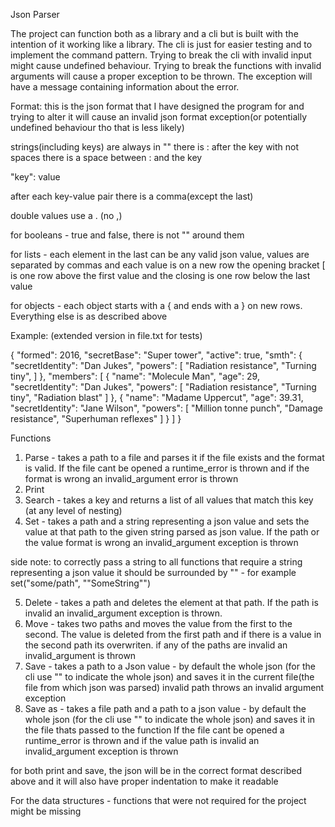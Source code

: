 Json Parser

The project can function both as a library and a cli but is built with the intention of it working like a library. The cli is just for easier testing and to implement the command pattern.
Trying to break the cli with invalid input might cause undefined behaviour. 
Trying to break the functions with invalid arguments will cause a proper exception to be thrown. The exception will have a message containing information about the error.

Format: this is the json format that I have designed the program for and trying to alter it will cause an invalid json format exception(or potentially undefined behaviour tho that is less likely)

strings(including keys) are always in ""
there is : after the key with not spaces
there is a space between : and the key

"key": value

after each key-value pair there is a comma(except the last)

double values use a . (no ,)

for booleans - true and false, there is not "" around them

for lists - each element in the last can be any valid json value,
values are separated by commas and each value is on a new row
the opening bracket [ is one row above the first value and the closing is one row below the last value

for objects - each object starts with a { and ends with a } on new rows. Everything else is as described above

Example: (extended version in file.txt for tests)

{
  "formed": 2016,
  "secretBase": "Super tower",
  "active": true,
  "smth":  {
      "secretIdentity": "Dan Jukes",
      "powers": [
	"Radiation resistance", 
	"Turning tiny", 
	]
    },
  "members": [
    {
      "name": "Molecule Man",
      "age": 29,
      "secretIdentity": "Dan Jukes",
      "powers": [
	"Radiation resistance", 
	"Turning tiny", 
	"Radiation blast"
	]
    },
    {
      "name": "Madame Uppercut",
      "age": 39.31,
      "secretIdentity": "Jane Wilson",
      "powers": [
        "Million tonne punch",
        "Damage resistance",
        "Superhuman reflexes"
      ]
    }
  ]
}


Functions
1. Parse - takes a path to a file and parses it if the file exists and the format is valid. If the file cant be opened a runtime_error is thrown and if the format is wrong
an invalid_argument error is thrown
2. Print
3. Search - takes a key and returns a list of all values that match this key (at any level of nesting)
4. Set - takes a path and a string representing a json value and sets the value at that path to the given string parsed as json value. If the path or the value format is wrong
an invalid_argument exception is thrown

side note: to correctly pass a string to all functions that require a string representing a json value it should be surrounded by "" - for example   set("some/path", "\"SomeString\"")

5. Delete - takes a path and deletes the element at that path. If the path is invalid an invalid_argument exception is thrown.
6. Move - takes two paths and moves the value from the first to the second. The value is deleted from the first path and if there is a value in the second path its overwriten.
if any of the paths are invalid an invalid_argument is thrown
7. Save - takes a path to a Json value - by default the whole json (for the cli use "" to indicate the whole json) and saves it in the current file(the file from which json was parsed)
invalid path throws an invalid argument exception
8. Save as - takes a file path and a path to a json value - by default the whole json (for the cli use "" to indicate the whole json) and saves it in the file thats passed to the function
If the file cant be opened a runtime_error is thrown and if the value path is invalid an invalid_argument exception is thrown

for both print and save, the json will be in the correct format described above and it will also have proper indentation to make it readable

For the data structures - functions that were not required for the project might be missing
